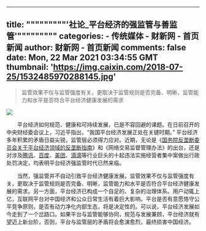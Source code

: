 
---
title: """""""""'社论_平台经济的强监管与善监管'"""""""""
categories: 
    - 传统媒体
    - 财新网 - 首页新闻
author: 财新网 - 首页新闻
comments: false
date: Mon, 22 Mar 2021 03:34:55 GMT
thumbnail: 'https://img.caixin.com/2018-07-25/1532485970288145.jpg'
---

<div>   
<blockquote><p>监管效果不仅与监管强度有关，更取决于监管规则是否完备、明晰，监管能力和水平是否符合平台经济健康发展的需求</p></blockquote><img src="https://img.caixin.com/2018-07-25/1532485970288145.jpg" referrerpolicy="no-referrer">
       <p>　　平台经济如何规范、健康和可持续发展，已是不容回避的课题。在日前召开的中央财经委会议上，习近平指出，“我国平台经济发展正处在关键时期。” 平台经济多年积累的矛盾日益尖锐，监管层必须得力应对。近期，无论是《<a href="https://database.caixin.com/2021-03-12/101674570.html" target="_blank">国务院反垄断委员会关于平台经济领域的反垄断指南</a>》和《网络交易监督管理办法》的出台，还是对涉及<a href="http://search.caixin.com/search/%E8%85%BE%E8%AE%AF.html" target="_blank">腾讯</a>、<a href="http://search.caixin.com/search/%E7%99%BE%E5%BA%A6.html" target="_blank">百度</a>、<a href="http://search.caixin.com/search/%E7%BE%8E%E5%9B%A2.html" target="_blank">美团</a>、<a href="http://search.caixin.com/search/%E6%BB%B4%E6%BB%B4.html" target="_blank">滴滴</a>等行业巨头的十起违法实施经营者集中案做出行政处罚决定，均表明平台经济强监管时代已然来临。</p>
<p>　　当然，强监管并不自动引致平台经济健康发展。监管效果不仅与监管强度有关，更取决于监管规则是否完备、明晰，监管能力和水平是否符合平台经济健康发展的需求。另一方面，平台经济已构成一个自足的、复杂的治理体系。用户动辄上亿，互联网平台对中国经济和公众日常生活有着巨大影响。平台是否有意愿恪守公平竞争原则，是否有动力净化内部生态，将是决定性的。可以说，平台经济发展如今走到了一个岔路口。如果平台与监管能够协同，规范与发展兼顾，平台经济就有望迈上新台阶，否则，平台与监管层的矛盾将会愈演愈烈，最终损害中国经济。</p>
        
</div>
            